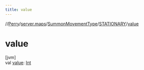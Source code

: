```yaml
---
title: value
---
```

//[Perry](../../../../index.html)/[server.maps](../../index.html)/[SummonMovementType](../index.html)/[STATIONARY](index.html)/[value](value.html)



# value



[jvm]\
val [value](value.html): [Int](https://kotlinlang.org/api/latest/jvm/stdlib/kotlin/-int/index.html)




